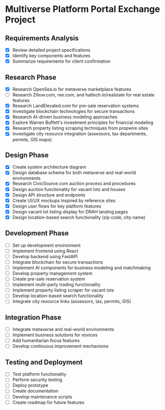 # Multiverse Platform Portal Exchange Project

## Requirements Analysis
- [x] Review detailed project specifications
- [x] Identify key components and features
- [x] Summarize requirements for client confirmation

## Research Phase
- [x] Research OpenSea.io for metaverse marketplace features
- [ ] Research Zillow.com, ree.com, and haltech.in/realstate for real estate features
- [x] Research LandElevated.com for pre-sale reservation systems
- [x] Investigate blockchain technologies for secure transactions
- [x] Research AI-driven business modeling approaches
- [x] Explore Warren Buffett's investment principles for financial modeling
- [x] Research property listing scraping techniques from propwire sites
- [x] Investigate city resource integration (assessors, tax departments, permits, GIS maps)

## Design Phase
- [x] Create system architecture diagram
- [x] Design database schema for both metaverse and real-world environments
- [x] Research CivicSource.com auction process and procedures
- [x] Design auction functionality for vacant lots and houses
- [x] Design API structure and endpoints
- [x] Create UI/UX mockups inspired by reference sites
- [x] Design user flows for key platform features
- [x] Design vacant lot listing display for DRAH landing pages
- [x] Design location-based search functionality (zip code, city name)

## Development Phase
- [ ] Set up development environment
- [ ] Implement frontend using React
- [ ] Develop backend using FastAPI
- [ ] Integrate blockchain for secure transactions
- [ ] Implement AI components for business modeling and matchmaking
- [ ] Develop property management system
- [ ] Create pre-sale reservation system
- [ ] Implement multi-party trading functionality
- [ ] Implement property listing scraper for vacant lots
- [ ] Develop location-based search functionality
- [ ] Integrate city resource links (assessors, tax, permits, GIS)

## Integration Phase
- [ ] Integrate metaverse and real-world environments
- [ ] Implement business solutions for novices
- [ ] Add humanitarian focus features
- [ ] Develop continuous improvement mechanisms

## Testing and Deployment
- [ ] Test platform functionality
- [ ] Perform security testing
- [ ] Deploy prototype
- [ ] Create documentation
- [ ] Develop maintenance scripts
- [ ] Create roadmap for future features
